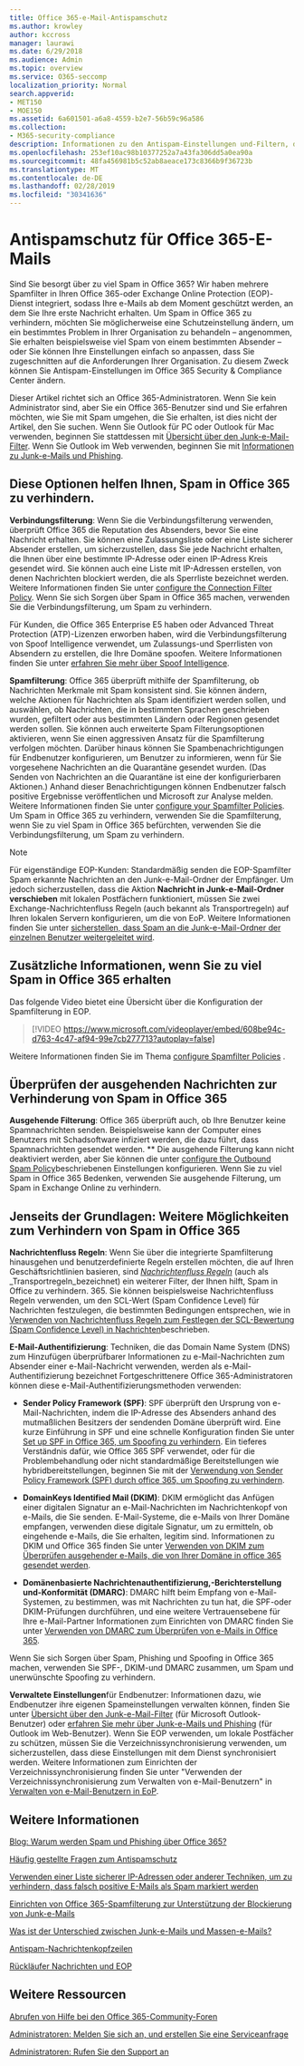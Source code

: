 ```yaml
---
title: Office 365-e-Mail-Antispamschutz
ms.author: krowley
author: kccross
manager: laurawi
ms.date: 6/29/2018
ms.audience: Admin
ms.topic: overview
ms.service: O365-seccomp
localization_priority: Normal
search.appverid:
- MET150
- MOE150
ms.assetid: 6a601501-a6a8-4559-b2e7-56b59c96a586
ms.collection:
- M365-security-compliance
description: Informationen zu den Antispam-Einstellungen und-Filtern, die Ihnen helfen, Spam in Exchange Online und Office 365 zu verhindern. Zu viel Spam in Office 365? Sie können Ihre Spamfilter und Anti-Spam-Richtlinieneinstellungen anpassen.
ms.openlocfilehash: 253ef10ac98b10377252a7a43fa306dd5a0ea90a
ms.sourcegitcommit: 48fa456981b5c52ab8aeace173c8366b9f36723b
ms.translationtype: MT
ms.contentlocale: de-DE
ms.lasthandoff: 02/28/2019
ms.locfileid: "30341636"
---
```

# <a name="office-365-email-anti-spam-protection"></a>Antispamschutz für Office 365-E-Mails

Sind Sie besorgt über zu viel Spam in Office 365? Wir haben mehrere Spamfilter in Ihren Office 365-oder Exchange Online Protection (EOP)-Dienst integriert, sodass Ihre e-Mails ab dem Moment geschützt werden, an dem Sie Ihre erste Nachricht erhalten. Um Spam in Office 365 zu verhindern, möchten Sie möglicherweise eine Schutzeinstellung ändern, um ein bestimmtes Problem in Ihrer Organisation zu behandeln – angenommen, Sie erhalten beispielsweise viel Spam von einem bestimmten Absender – oder Sie können Ihre Einstellungen einfach so anpassen, dass Sie zugeschnitten auf die Anforderungen Ihrer Organisation. Zu diesem Zweck können Sie Antispam-Einstellungen im Office 365 Security &amp; Compliance Center ändern.
  
Dieser Artikel richtet sich an Office 365-Administratoren. Wenn Sie kein Administrator sind, aber Sie ein Office 365-Benutzer sind und Sie erfahren möchten, wie Sie mit Spam umgehen, die Sie erhalten, ist dies nicht der Artikel, den Sie suchen. Wenn Sie Outlook für PC oder Outlook für Mac verwenden, beginnen Sie stattdessen mit [Übersicht über den Junk-e-Mail-Filter](https://support.office.com/article/5ae3ea8e-cf41-4fa0-b02a-3b96e21de089). Wenn Sie Outlook im Web verwenden, beginnen Sie mit [Informationen zu Junk-e-Mails und Phishing](https://support.office.com/article/86c1d76f-4d5a-4967-9647-35665dc17c31).
  
## <a name="these-options-help-you-prevent-spam-in-office-365"></a>Diese Optionen helfen Ihnen, Spam in Office 365 zu verhindern.

 **Verbindungsfilterung**: Wenn Sie die Verbindungsfilterung verwenden, überprüft Office 365 die Reputation des Absenders, bevor Sie eine Nachricht erhalten. Sie können eine Zulassungsliste oder eine Liste sicherer Absender erstellen, um sicherzustellen, dass Sie jede Nachricht erhalten, die Ihnen über eine bestimmte IP-Adresse oder einen IP-Adress Kreis gesendet wird. Sie können auch eine Liste mit IP-Adressen erstellen, von denen Nachrichten blockiert werden, die als Sperrliste bezeichnet werden. Weitere Informationen finden Sie unter [configure the Connection Filter Policy](https://technet.microsoft.com/library/jj200718%28v=exchg.150%29.aspx). Wenn Sie sich Sorgen über Spam in Office 365 machen, verwenden Sie die Verbindungsfilterung, um Spam zu verhindern.
  
Für Kunden, die Office 365 Enterprise E5 haben oder Advanced Threat Protection (ATP)-Lizenzen erworben haben, wird die Verbindungsfilterung von Spoof Intelligence verwendet, um Zulassungs-und Sperrlisten von Absendern zu erstellen, die Ihre Domäne spoofen. Weitere Informationen finden Sie unter [erfahren Sie mehr über Spoof Intelligence](https://go.microsoft.com/fwlink/?LinkID=735009).
  
 **Spamfilterung**: Office 365 überprüft mithilfe der Spamfilterung, ob Nachrichten Merkmale mit Spam konsistent sind. Sie können ändern, welche Aktionen für Nachrichten als Spam identifiziert werden sollen, und auswählen, ob Nachrichten, die in bestimmten Sprachen geschrieben wurden, gefiltert oder aus bestimmten Ländern oder Regionen gesendet werden sollen. Sie können auch erweiterte Spam Filterungsoptionen aktivieren, wenn Sie einen aggressiven Ansatz für die Spamfilterung verfolgen möchten. Darüber hinaus können Sie Spambenachrichtigungen für Endbenutzer konfigurieren, um Benutzer zu informieren, wenn für Sie vorgesehene Nachrichten an die Quarantäne gesendet wurden. (Das Senden von Nachrichten an die Quarantäne ist eine der konfigurierbaren Aktionen.) Anhand dieser Benachrichtigungen können Endbenutzer falsch positive Ergebnisse veröffentlichen und Microsoft zur Analyse melden. Weitere Informationen finden Sie unter [configure your Spamfilter Policies](https://go.microsoft.com/fwlink/p/?LinkId=617147). Um Spam in Office 365 zu verhindern, verwenden Sie die Spamfilterung, wenn Sie zu viel Spam in Office 365 befürchten, verwenden Sie die Verbindungsfilterung, um Spam zu verhindern.
  
> [!NOTE]
> Für eigenständige EOP-Kunden: Standardmäßig senden die EOP-Spamfilter Spam erkannte Nachrichten an den Junk-e-Mail-Ordner der Empfänger. Um jedoch sicherzustellen, dass die Aktion **Nachricht in Junk-e-Mail-Ordner verschieben** mit lokalen Postfächern funktioniert, müssen Sie zwei Exchange-Nachrichtenfluss Regeln (auch bekannt als Transportregeln) auf Ihren lokalen Servern konfigurieren, um die von EoP. Weitere Informationen finden Sie unter [sicherstellen, dass Spam an die Junk-e-Mail-Ordner der einzelnen Benutzer weitergeleitet wird](https://technet.microsoft.com/library/jj837173%28v=exchg.150%29.aspx). 
  
## <a name="extra-information-if-you-receive-too-much-spam-in-office-365"></a>Zusätzliche Informationen, wenn Sie zu viel Spam in Office 365 erhalten

Das folgende Video bietet eine Übersicht über die Konfiguration der Spamfilterung in EOP.
  
> [!VIDEO https://www.microsoft.com/videoplayer/embed/608be94c-d763-4c47-af94-99e7cb277713?autoplay=false]
  
Weitere Informationen finden Sie im Thema [configure Spamfilter Policies](https://go.microsoft.com/fwlink/p/?LinkId=617147) .
  
## <a name="check-your-outgoing-messages-to-prevent-spam-in-office-365"></a>Überprüfen der ausgehenden Nachrichten zur Verhinderung von Spam in Office 365

 **Ausgehende Filterung**: Office 365 überprüft auch, ob Ihre Benutzer keine Spamnachrichten senden. Beispielsweise kann der Computer eines Benutzers mit Schadsoftware infiziert werden, die dazu führt, dass Spamnachrichten gesendet werden. ** Die ausgehende Filterung kann nicht deaktiviert werden, aber Sie können die unter [configure the Outbound Spam Policy](https://technet.microsoft.com/library/jj200737%28v=exchg.150%29.aspx)beschriebenen Einstellungen konfigurieren. Wenn Sie zu viel Spam in Office 365 Bedenken, verwenden Sie ausgehende Filterung, um Spam in Exchange Online zu verhindern.
  
## <a name="beyond-the-basics-more-ways-to-prevent-spam-in-office-365"></a>Jenseits der Grundlagen: Weitere Möglichkeiten zum Verhindern von Spam in Office 365

 **Nachrichtenfluss Regeln**: Wenn Sie über die integrierte Spamfilterung hinausgehen und benutzerdefinierte Regeln erstellen möchten, die auf Ihren Geschäftsrichtlinien basieren, sind _[Nachrichtenfluss Regeln](https://technet.microsoft.com/library/jj919238%28v=exchg.150%29.aspx)_ (auch als _Transportregeln_bezeichnet) ein weiterer Filter, der Ihnen hilft, Spam in Office zu verhindern. 365. Sie können beispielsweise Nachrichtenfluss Regeln verwenden, um den SCL-Wert (Spam Confidence Level) für Nachrichten festzulegen, die bestimmten Bedingungen entsprechen, wie in [Verwenden von Nachrichtenfluss Regeln zum Festlegen der SCL-Bewertung (Spam Confidence Level) in Nachrichten](use-mail-flow-rules-to-set-the-spam-confidence-level-scl-in-messages.md)beschrieben.
  
 **E-Mail-Authentifizierung**: Techniken, die das Domain Name System (DNS) zum Hinzufügen überprüfbarer Informationen zu e-Mail-Nachrichten zum Absender einer e-Mail-Nachricht verwenden, werden als e-Mail-Authentifizierung bezeichnet Fortgeschrittenere Office 365-Administratoren können diese e-Mail-Authentifizierungsmethoden verwenden:
  
- **Sender Policy Framework (SPF)**: SPF überprüft den Ursprung von e-Mail-Nachrichten, indem die IP-Adresse des Absenders anhand des mutmaßlichen Besitzers der sendenden Domäne überprüft wird. Eine kurze Einführung in SPF und eine schnelle Konfiguration finden Sie unter [Set up SPF in Office 365, um Spoofing zu verhindern](https://technet.microsoft.com/library/dn789058%28v=exchg.150%29.aspx). Ein tieferes Verständnis dafür, wie Office 365 SPF verwendet, oder für die Problembehandlung oder nicht standardmäßige Bereitstellungen wie hybridbereitstellungen, beginnen Sie mit der [Verwendung von Sender Policy Framework (SPF) durch office 365, um Spoofing zu verhindern](https://technet.microsoft.com/library/mt712724%28v=exchg.150%29.aspx).

- **DomainKeys Identified Mail (DKIM)**: DKIM ermöglicht das Anfügen einer digitalen Signatur an e-Mail-Nachrichten im Nachrichtenkopf von e-Mails, die Sie senden. E-Mail-Systeme, die e-Mails von Ihrer Domäne empfangen, verwenden diese digitale Signatur, um zu ermitteln, ob eingehende e-Mails, die Sie erhalten, legitim sind. Informationen zu DKIM und Office 365 finden Sie unter [Verwenden von DKIM zum Überprüfen ausgehender e-Mails, die von Ihrer Domäne in office 365 gesendet werden](https://technet.microsoft.com/library/mt695945%28v=exchg.150%29.aspx).

- **Domänenbasierte Nachrichtenauthentifizierung,-Berichterstellung und-Konformität (DMARC)**: DMARC hilft beim Empfang von e-Mail-Systemen, zu bestimmen, was mit Nachrichten zu tun hat, die SPF-oder DKIM-Prüfungen durchführen, und eine weitere Vertrauensebene für Ihre e-Mail-Partner Informationen zum Einrichten von DMARC finden Sie unter [Verwenden von DMARC zum Überprüfen von e-Mails in Office 365](https://technet.microsoft.com/library/mt734386%28v=exchg.150%29.aspx).

Wenn Sie sich Sorgen über Spam, Phishing und Spoofing in Office 365 machen, verwenden Sie SPF-, DKIM-und DMARC zusammen, um Spam und unerwünschte Spoofing zu verhindern.
  
 **Verwaltete Einstellungen**für Endbenutzer: Informationen dazu, wie Endbenutzer ihre eigenen Spameinstellungen verwalten können, finden Sie unter [Übersicht über den Junk-e-Mail-Filter](https://go.microsoft.com/fwlink/?LinkId=270065) (für Microsoft Outlook-Benutzer) oder [erfahren Sie mehr über Junk-e-Mails und Phishing](https://go.microsoft.com/fwlink/?LinkId=270068) (für Outlook im Web-Benutzer). Wenn Sie EOP verwenden, um lokale Postfächer zu schützen, müssen Sie die Verzeichnissynchronisierung verwenden, um sicherzustellen, dass diese Einstellungen mit dem Dienst synchronisiert werden. Weitere Informationen zum Einrichten der Verzeichnissynchronisierung finden Sie unter "Verwenden der Verzeichnissynchronisierung zum Verwalten von e-Mail-Benutzern" in [Verwalten von e-Mail-Benutzern in EoP](https://technet.microsoft.com/library/dn636911%28v=exchg.150%29.aspx).
  
## <a name="for-more-information"></a>Weitere Informationen

[Blog: Warum werden Spam und Phishing über Office 365?](https://go.microsoft.com/fwlink/?LinkId=528179 )
  
[Häufig gestellte Fragen zum Antispamschutz](https://technet.microsoft.com/library/jj937231%28v=exchg.150%29.aspx)
  
[Verwenden einer Liste sicherer IP-Adressen oder anderer Techniken, um zu verhindern, dass falsch positive E-Mails als Spam markiert werden](prevent-email-from-being-marked-as-spam-0.md)
  
[Einrichten von Office 365-Spamfilterung zur Unterstützung der Blockierung von Junk-e-Mails](reduce-spam-email.md)
  
[Was ist der Unterschied zwischen Junk-e-Mails und Massen-e-Mails?](https://technet.microsoft.com/library/dn720441%28v=exchg.150%29.aspx)
  
[Antispam-Nachrichtenkopfzeilen](https://technet.microsoft.com/library/dn205071%28v=exchg.150%29.aspx)
  
[Rückläufer Nachrichten und EOP](https://technet.microsoft.com/library/dn499795%28v=exchg.150%29.aspx)

## <a name="more-resources"></a>Weitere Ressourcen

[Abrufen von Hilfe bei den Office 365-Community-Foren](https://go.microsoft.com/fwlink/p/?LinkId=518605)
  
[Administratoren: Melden Sie sich an, und erstellen Sie eine Serviceanfrage](https://go.microsoft.com/fwlink/p/?LinkId=519124)
  
[Administratoren: Rufen Sie den Support an](https://go.microsoft.com/fwlink/p/?LinkID=518322)
